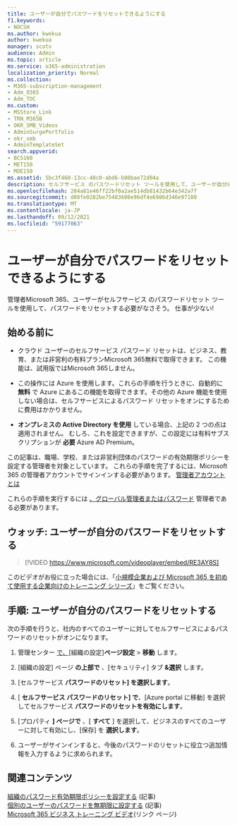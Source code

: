 ```yaml
---
title: ユーザーが自分でパスワードをリセットできるようにする
f1.keywords:
- NOCSH
ms.author: kwekua
author: kwekua
manager: scotv
audience: Admin
ms.topic: article
ms.service: o365-administration
localization_priority: Normal
ms.collection:
- M365-subscription-management
- Adm_O365
- Adm_TOC
ms.custom:
- MSStore_Link
- TRN_M365B
- OKR_SMB_Videos
- AdminSurgePortfolio
- okr_smb
- AdminTemplateSet
search.appverid:
- BCS160
- MET150
- MOE150
ms.assetid: 5bc3f460-13cc-48c0-abd6-b80bae72d04a
description: セルフサービス のパスワードリセット ツールを使用して、ユーザーが自分のパスワードをリセットできるポリシーを設定する方法について学習します。
ms.openlocfilehash: 284a81e46ff22bf0a2ae514db81432b64e342a7f
ms.sourcegitcommit: d08fe0282be75483608e96df4e6986d346e97180
ms.translationtype: MT
ms.contentlocale: ja-JP
ms.lasthandoff: 09/12/2021
ms.locfileid: "59177063"
---
```

# <a name="let-users-reset-their-own-passwords"></a>ユーザーが自分でパスワードをリセットできるようにする

管理者Microsoft 365、ユーザーがセルフサービス のパスワードリセット ツールを使用[](https://go.microsoft.com/fwlink/p/?LinkId=522677)して、パスワードをリセットする必要がなさそう。 仕事が少ない!
  
## <a name="before-you-begin"></a>始める前に
  
- クラウド ユーザーのセルフサービス パスワード リセットは、ビジネス、教育、または非営利の有料プランMicrosoft 365無料で取得できます。 この機能は、試用版ではMicrosoft 365しません。

- この操作には Azure を使用します。これらの手順を行うときに、自動的に **無料** で Azure にあるこの機能を取得できます。その他の Azure 機能を使用しない場合は、セルフサービスによるパスワード リセットをオンにするために費用はかかりません。

- **オンプレミスの Active Directory を使用** している場合、上記の 2 つの点は適用されません。 むしろ、これを設定できますが、この設定には有料サブスクリプションが **必要** Azure AD Premium。

この記事は、職場、学校、または非営利団体のパスワードの有効期限ポリシーを設定する管理者を対象としています。 これらの手順を完了するには、Microsoft 365 の管理者アカウントでサインインする必要があります。 [管理者アカウントとは](../../business-video/admin-center-overview.md)

これらの手順を実行するには [、グローバル管理者またはパスワード](about-admin-roles.md) 管理者である必要があります。

## <a name="watch-let-users-reset-their-own-passwords"></a>ウォッチ: ユーザーが自分のパスワードをリセットする

> [!VIDEO https://www.microsoft.com/videoplayer/embed/RE3AY8S]

このビデオがお役に立った場合には、「[小規模企業および Microsoft 365 を初めて使用する企業向けのトレーニング シリーズ](../../business-video/index.yml)」をご覧ください。

## <a name="steps-let-people-reset-their-own-passwords"></a>手順: ユーザーが自分のパスワードをリセットする

次の手順を行うと、社内のすべてのユーザーに対してセルフサービスによるパスワードのリセットがオンになります。

1. 管理センター <a href="https://go.microsoft.com/fwlink/p/?linkid=2024339" target="_blank">で、[</a>組織の設定]**ページ設定**  >  **移動** します。

2. [組織の設定] ページ **の上部で** 、[セキュリティ] タブ **&選択** します。
  
3. [セルフサービス **パスワードのリセット] を選択します**。

4. [ **セルフサービス パスワードのリセット] で**、[Azure portal に移動] を選択してセルフサービス **パスワードのリセットを有効にします**。

5. [プロパティ **] ページで** 、[ **すべて** ] を選択して、ビジネスのすべてのユーザーに対して有効にし、[保存] を **選択します**。
  
6. ユーザーがサインインすると、今後のパスワードのリセットに役立つ追加情報を入力するように求められます。

## <a name="related-content"></a>関連コンテンツ

[組織のパスワード有効期限ポリシーを設定する](../manage/set-password-expiration-policy.md) (記事)\
[個別のユーザーのパスワードを無期限に設定する](set-password-to-never-expire.md) (記事)\
[Microsoft 365 ビジネス トレーニング ビデオ](../../business-video/index.yml)(リンク ページ)
